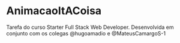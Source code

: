 # AnimacaoItACoisa
Tarefa do curso Starter Full Stack Web Developer. Desenvolvida em conjunto com os colegas @hugoamadio e @MateusCamargoS-1
